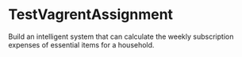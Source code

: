 # TestVagrentAssignment
Build an intelligent system that can calculate the weekly subscription expenses of essential items for a household.
